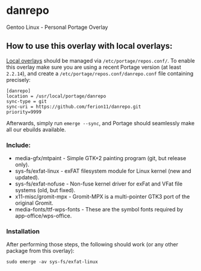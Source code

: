# danrepo
Gentoo Linux - Personal Portage Overlay

## How to use this overlay with local overlays:
[Local overlays](https://wiki.gentoo.org/wiki//etc/portage/repos.conf) should be managed via `/etc/portage/repos.conf/`.
To enable this overlay make sure you are using a recent Portage version (at least `2.2.14`), and create a `/etc/portage/repos.conf/danrepo.conf` file containing precisely:

```
[danrepo]
location = /usr/local/portage/danrepo
sync-type = git
sync-uri = https://github.com/ferion11/danrepo.git
priority=9999
```

Afterwards, simply run `emerge --sync`, and Portage should seamlessly make all our ebuilds available.

### Include:
* media-gfx/mtpaint - Simple GTK+2 painting program (git, but release only).
* sys-fs/exfat-linux - exFAT filesystem module for Linux kernel (new and updated).
* sys-fs/exfat-nofuse - Non-fuse kernel driver for exFat and VFat file systems (old, but fixed).
* x11-misc/gromit-mpx - Gromit-MPX is a multi-pointer GTK3 port of the original Gromit.
* media-fonts/ttf-wps-fonts - These are the symbol fonts required by app-office/wps-office.

### Installation
After performing those steps, the following should work (or any other package from this overlay):

	sudo emerge -av sys-fs/exfat-linux
